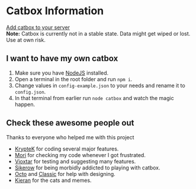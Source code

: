 # Catbox Information

[Add catbox to your server](https://discordapp.com/oauth2/authorize?client_id=538350337803812885&permissions=8&scope=bot)  
**Note:** Catbox is currently not in a stable state. Data might get wiped or lost. Use at own risk.

## I want to have my own catbox

1. Make sure you have [NodeJS](https://nodejs.org/en/download/) installed.
2. Open a terminal in the root folder and run `npm i`.
3. Change values in `config-example.json` to your needs and rename it to `config.json`.
4. In that terminal from earlier run `node catbox` and watch the magic happen.

## Check these awesome people out

Thanks to everyone who helped me with this project

- [KrypteK](https://github.com/KrispyteK) for coding several major features.
- [Mori](https://github.com/SamuelMoriarty) for checking my code whenever I got frustrated.
- [Vioxtar](https://github.com/Vioxtar) for testing and suggesting many features.
- [Sikerow](https://github.com/Sikerow) for being morbidly addicted to playing with catbox.
- [Octo](https://github.com/OctothorpeObelus) and [Classic](https://github.com/BartNixon) for help with designing.
- [Kieran](https://github.com/andyz1) for the cats and memes.
